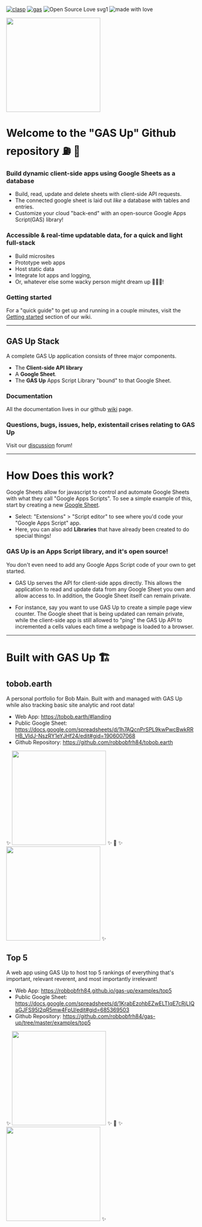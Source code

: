 <!-- [![Tweet](https://img.shields.io/twitter/url/https/github.com/jonsn0w/hyde.svg?style=social)](https://twitter.com/BobMain49) -->

[![clasp](https://github.com/google/clasp/actions/workflows/ci.yaml/badge.svg)](https://developers.google.com/apps-script/guides/clasp)
[![gas](https://img.shields.io/badge/code%20style-google-blueviolet.svg)](https://developers.google.com/apps-script)
![Open Source Love svg1](https://badges.frapsoft.com/os/v1/open-source.svg?v=103)
![made with love](https://img.shields.io/badge/Made%20With-Love-orange.svg)

<img src="https://robbobfrh84.github.io/gas-up/assets/images/icons/icon-D-flipped.png" width="250" height="250" margin-left="20px">

# Welcome to the "GAS Up" Github repository ⛽️ 🚀
### Build dynamic client-side apps using Google Sheets as a database
- Build, read, update and delete sheets with client-side API requests.
- The connected google sheet is laid out _like_ a database with tables and entries.
- Customize your cloud "back-end" with an open-source Google Apps Script(GAS) library!

### Accessible & real-time updatable data, for a quick and light full-stack
- Build microsites
- Prototype web apps
- Host static data
- Integrate Iot apps and logging,
- Or, whatever else some wacky person might dream up 🤔😃🤯!

### Getting started
For a "quick guide" to get up and running in a couple minutes, visit the [Getting started](https://github.com/robbobfrh84/gas-up/wiki/getting-started) section of our wiki.


----
## GAS Up Stack
A complete GAS Up application consists of three major components.
- The **Client-side API library**
- A **Google Sheet**.  
- The **GAS Up** Apps Script Library "bound" to that Google Sheet.

### Documentation
All the documentation lives in our github [wiki](https://github.com/robbobfrh84/gas-up/wiki) page.

### Questions, bugs, issues, help, existentail crises relating to GAS Up
Visit our [discussion](https://github.com/robbobfrh84/gas-up/discussions) forum!


----
# How Does this work?
Google Sheets allow for javascript to control and automate Google Sheets with what they call "Google Apps Scripts". To see a simple example of this, start by creating a new [Google Sheet](sheet.google.com).
- Select: "Extensions" > "Script editor" to see where you'd code your "Google Apps Script" app.
- Here, you can also add __Libraries__ that have already been created to do special things!

### **GAS Up** is an Apps Script library, and it's open source!
You don't even need to add any Google Apps Script code of your own to get started.
- GAS Up serves the API for client-side apps directly. This allows the application to read and update data from any Google Sheet you own and allow access to. In addition, the Google Sheet itself can remain private.  

- For instance, say you want to use GAS Up to create a simple page view counter. The Google sheet that is being updated can remain private, while the client-side app is still allowed to "ping" the GAS Up API to incremented a cells values each time a webpage is loaded to a browser.
----


# Built with GAS Up 🏗

## tobob.earth
A personal portfolio for Bob Main. Built with and managed with GAS Up while also tracking basic site analytic and root data!

- Web App: https://tobob.earth/#landing
- Public Google Sheet: https://docs.google.com/spreadsheets/d/1h7AQcnPrSPL9kwPwcBwkRRHB_VIdJ-NszRY1eYJHf24/edit#gid=1906007068
- Github Repository: https://github.com/robbobfrh84/tobob.earth

<span> ✨ </span> 
<img src="https://storage.googleapis.com/tobob_earth/tobob_earth_showcase_gsheet3.gif" width="250" margin-left="20px">
<span> ✨ 🔮 ✨ </span>
<img src="https://storage.googleapis.com/tobob_earth/tobob_earth_showcase3.gif" width="250" margin-left="20px">
<span> ✨ </span>

## Top 5
A web app using GAS Up to host top 5 rankings of everything that's important, relevant reverent, and most importantly irrelevant!

- Web App: https://robbobfrh84.github.io/gas-up/examples/top5
- Public Google Sheet: https://docs.google.com/spreadsheets/d/1KrabEzohbEZwELTIqE7cRjLIQaGJFS95I2qR5mw4FpU/edit#gid=685369503
- Github Repository: https://github.com/robbobfrh84/gas-up/tree/master/examples/top5

<span> ✨ </span>
<img src="https://storage.googleapis.com/gasup/top5/top5_movies_sheet.gif" width="250" margin-left="20px">
<span> ✨ 🔮 ✨ </span>
<img src="https://storage.googleapis.com/gasup/top5/top5_movies_browser.gif" width="250" margin-left="20px">
<span> ✨ </span>
